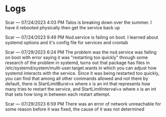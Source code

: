 # Logs
Scar — 07/24/2023 4:03 PM
Talos is breaking down over the summer. I have it rebooted physically then get the service back up

Scar — 07/24/2023 9:49 PM
Nsd.service is failing on boot. I learned about systemd options and it's config file for services and crontab

Scar — 07/29/2023 6:24 PM
The problem was the nsd.service was failing on boot with error saying it was "restarting too quickly" through some research of the problem in systemd, turns out that package has files in /etc/systemd/system/multi-user.target.wants in which you can adjust how systemd interacts with the service. Since it was being restarted too quickly, you can find that among all other commands allowed and not there by default, there is StartLimitBurst=x where x is an int that represents how many tries to restart the service, and StartLimitInterval=x where x is an int that sets how long in between each restart attempt.

Scar — 07/29/2023 6:59 PM
There was an error of network unreachable for some reason before it was fixed, the cause of it was not determined